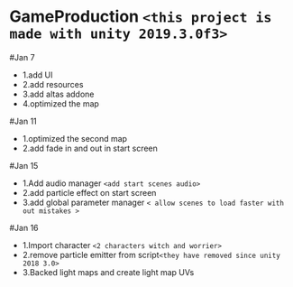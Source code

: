 # GameProduction `<this project is made with unity 2019.3.0f3>`

#Jan 7
*  1.add UI 
* 2.add resources 
* 3.add altas addone 
* 4.optimized the map 


#Jan 11
* 1.optimized the second map 
* 2.add fade in and out in start screen 

#Jan 15
* 1.Add audio manager `<add start scenes audio>`
* 2.add particle effect on start screen 
* 3.add global parameter manager `< allow scenes to load faster with out mistakes >` 
 
#Jan 16
* 1.Import character `<2 characters witch and worrier>`
* 2.remove particle emitter from script`<they have removed since unity 2018 3.0>`
* 3.Backed light maps and create light map UVs
